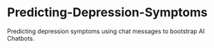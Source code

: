# Predicting-Depression-Symptoms
Predicting depression symptoms using chat messages to bootstrap AI Chatbots.
